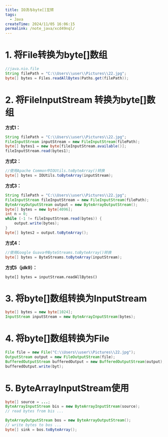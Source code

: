 ```yaml
---
title: IO流与byte[]互转
tags:
  - Java
createTime: 2024/11/05 16:06:15
permalink: /note_java/xcd49nql/
---
```




# 1. 将File转换为byte[]数组

```java
//java.nio.file
String filePath = "C:\\Users\\user\\Pictures\\22.jpg";
byte[] bytes = Files.readAllBytes(Paths.get(filePath));
```

# 2. 将FileInputStream 转换为byte[]数组

**方式1：**

```java
String filePath = "C:\\Users\\user\\Pictures\\22.jpg";
FileInputStream inputStream = new FileInputStream(filePath);
byte[] bytes1 = new byte[fileInputStream.available()];
fileInputStream.read(bytes1);
```

**方式2：**

```java
//使用Apache Common中IOUtils.toByteArray()转换
byte[] bytes = IOUtils.toByteArray(inputStream);
```

**方式3：**

```java
String filePath = "C:\\Users\\user\\Pictures\\22.jpg";
FileInputStream fileInputStream = new FileInputStream(filePath);
ByteArrayOutputStream output = new ByteArrayOutputStream();
byte[] bytes = new byte[4096];
int n = 0;
while (-1 != fileInputStream.read(bytes)) {
    output.write(bytes);
}
byte[] bytes2 = output.toByteArray();
```

**方式4：**

```java
//使用Google Guava中ByteStreams.toByteArray()转换
byte[] bytes = ByteStreams.toByteArray(inputStream);
```

**方式5（jdk9）：**

```abap
byte[] bytes = inputStream.readAllBytes()
```

# 3. 将byte[]数组转换为InputStream

```java
byte[] bytes = new byte[1024];
InputStream inputStream = new ByteArrayInputStream(bytes);
```

# 4. 将byte[]数组转换为File

```java
File file = new File("C:\\Users\\user\\Pictures\\22.jpg");
OutputStream output = new FileOutputStream(file);
BufferedOutputStream bufferedOutput = new BufferedOutputStream(output);
bufferedOutput.write(byt);
```

# 5. ByteArrayInputStream使用

```java
byte[] source = ...;
ByteArrayInputStream bis = new ByteArrayInputStream(source);
// read bytes from bis ...

ByteArrayOutputStream bos = new ByteArrayOutputStream();
// write bytes to bos ...
byte[] sink = bos.toByteArray();
```
